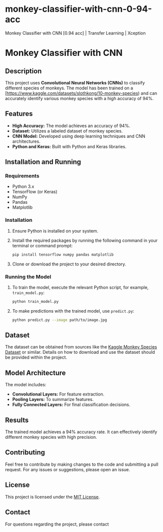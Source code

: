 # monkey-classifier-with-cnn-0-94-acc
Monkey Classifier with CNN [0.94 acc] | Transfer Learning | Xception
# Monkey Classifier with CNN

## Description

This project uses **Convolutional Neural Networks (CNNs)** to classify different species of monkeys. The model has been trained on a [https://www.kaggle.com/datasets/slothkong/10-monkey-species) and can accurately identify various monkey species with a high accuracy of 94%.

## Features

- **High Accuracy:** The model achieves an accuracy of 94%.
- **Dataset:** Utilizes a labeled dataset of monkey species.
- **CNN Model:** Developed using deep learning techniques and CNN architectures.
- **Python and Keras:** Built with Python and Keras libraries.

## Installation and Running

### Requirements

- Python 3.x
- TensorFlow (or Keras)
- NumPy
- Pandas
- Matplotlib

### Installation

1. Ensure Python is installed on your system.
2. Install the required packages by running the following command in your terminal or command prompt:

    ```bash
    pip install tensorflow numpy pandas matplotlib
    ```

3. Clone or download the project to your desired directory.

### Running the Model

1. To train the model, execute the relevant Python script, for example, `train_model.py`:

    ```bash
    python train_model.py
    ```

2. To make predictions with the trained model, use `predict.py`:

    ```bash
    python predict.py --image path/to/image.jpg
    ```

## Dataset

The dataset can be obtained from sources like the [Kaggle Monkey Species Dataset](https://www.kaggle.com/datasets/slothkong/10-monkey-species ) or similar. Details on how to download and use the dataset should be provided within the project.

## Model Architecture

The model includes:

- **Convolutional Layers:** For feature extraction.
- **Pooling Layers:** To summarize features.
- **Fully Connected Layers:** For final classification decisions.

## Results

The trained model achieves a 94% accuracy rate. It can effectively identify different monkey species with high precision.

## Contributing

Feel free to contribute by making changes to the code and submitting a pull request. For any issues or suggestions, please open an issue.

## License

This project is licensed under the [MIT License](LICENSE).

## Contact

For questions regarding the project, please contact 
